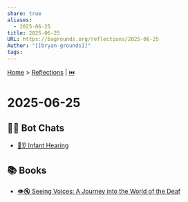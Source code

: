 ```yaml
---
share: true
aliases:
  - 2025-06-25
title: 2025-06-25
URL: https://bagrounds.org/reflections/2025-06-25
Author: "[[bryan-grounds]]"
tags: 
---
```

[Home](../index.md) > [Reflections](./index.md) | [⏮️](./2025-06-24.md)  
# 2025-06-25  
## 🤖💬 Bot Chats  
- [👶👂 Infant Hearing](../bot-chats/infant-hearing.md)  
  
## 📚 Books  
- [👁️🔇 Seeing Voices: A Journey into the World of the Deaf](../books/seeing-voices-a-journey-into-the-world-of-the-deaf.md)